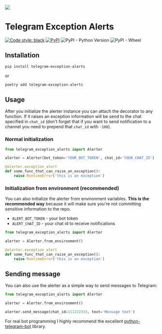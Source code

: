 ![](https://telegram.org/img/t_logo.svg?1)
# Telegram Exception Alerts
[![Code style: black](https://img.shields.io/badge/code%20style-black-000000.svg)](https://github.com/psf/black)
[![PyPI](https://img.shields.io/pypi/v/telegram-exception-alerts)](https://pypi.org/project/telegram-exception-alerts/)
![PyPI - Python Version](https://img.shields.io/pypi/pyversions/telegram-exception-alerts)
![PyPI - Wheel](https://img.shields.io/pypi/wheel/telegram-exception-alerts)


## Installation

```bash
pip install telegram-exception-alerts
```
or
```bash
poetry add telegram-exception-alerts
```

## Usage

After you initialize the alerter instance you can attach the decorator to any function. If it 
raises an exception information will be send to the chat specified in `chat_id` (don't forget 
that if you want to send notification to a channel you need to prepend that `chat_id` with `-100`).

### Normal initialization

```python
from telegram_exception_alerts import Alerter

alerter = Alerter(bot_token='YOUR_BOT_TOKEN', chat_id='YOUR_CHAT_ID')

@alerter.exception_alert
def some_func_that_can_raise_an_exception():
    raise RuntimeError('this is an exception')
```

### Initialization from environment (recommended)

You can also initialize the alerter from environment variables. **This is the recommended way**
because it will make sure you're not committing sensitive information to the repo.

* `ALERT_BOT_TOKEN` - your bot token
* `ALERT_CHAT_ID` - your chat id to receive notifications

```python
from telegram_exception_alerts import Alerter

alerter = Alerter.from_environment()

@alerter.exception_alert
def some_func_that_can_raise_an_exception():
    raise RuntimeError('this is an exception')
```

## Sending message
You can also use the alerter as a simple way to send messages to Telegram:

```python
from telegram_exception_alerts import Alerter

alerter = Alerter.from_environment()

alerter.send_message(chat_id=111222333, text='Message text')
```

For real bot programming I highly recommend the excellent [python-telegram-bot](https://python-telegram-bot.org/) library.
